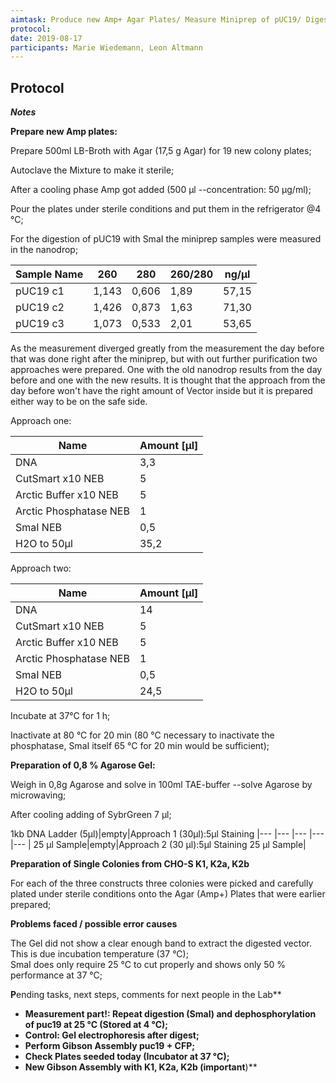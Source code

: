 ```yaml
---
aimtask: Produce new Amp+ Agar Plates/ Measure Miniprep of pUC19/ Digest,De-phosphorylate pUC19 with SmaI/ Seed new single colonies from Gibson CHO-S K1, K2a, K2b  
protocol:   
date: 2019-08-17  
participants: Marie Wiedemann, Leon Altmann
---  
```

 
## Protocol 


_**Notes**_

  

**Prepare new Amp plates:**

Prepare 500ml LB-Broth with Agar (17,5 g Agar) for 19 new colony plates;

Autoclave the Mixture to make it sterile;

After a cooling phase Amp got added (500 µl --concentration: 50 µg/ml);

Pour the plates under sterile conditions and put them in the refrigerator @4 °C;

  

For the digestion of pUC19 with SmaI the miniprep samples were measured in the nanodrop;



|Sample Name|260|280|260/280|ng/µl|
|--- |--- |--- |--- |--- |
|pUC19 c1|1,143|0,606|1,89|57,15|
|pUC19 c2|1,426|0,873|1,63|71,30|
|pUC19 c3|1,073|0,533|2,01|53,65|

As the measurement diverged greatly from the measurement the day before that was done right after the miniprep, but with out further purification two approaches were prepared. One with the old nanodrop results from the day before and one with the new results. It is thought that the approach from the day before won't have the right amount of Vector inside but it is prepared either way to be on the safe side.

  

Approach one:


|Name|Amount [µl]|
|--- |--- |
|DNA|3,3|
|CutSmart x10 NEB|5|
|Arctic Buffer x10 NEB|5|
|Arctic Phosphatase NEB|1|
|SmaI NEB|0,5|
|H2O to 50µl|35,2|

Approach two:


|Name|Amount [µl]|
|--- |--- |
|DNA|14|
|CutSmart x10 NEB|5|
|Arctic Buffer x10 NEB|5|
|Arctic Phosphatase NEB|1|
|SmaI NEB|0,5|
|H2O to 50µl|24,5|



Incubate at 37°C for 1 h;

Inactivate at 80 °C for 20 min (80 °C necessary to inactivate the phosphatase, SmaI itself 65 °C for 20 min would be sufficient);

  

**Preparation of 0,8 % Agarose Gel:**

Weigh in 0,8g Agarose and solve in 100ml TAE-buffer --solve Agarose by microwaving;

After cooling adding of SybrGreen 7 µl;


1kb DNA Ladder (5µl)|empty|Approach 1 (30µl):5µl Staining
|--- |--- |--- |--- |--- |
25 µl Sample|empty|Approach 2 (30 µl):5µl Staining 25 µl Sample|

 **Preparation of Single Colonies from CHO-S K1, K2a, K2b**

For each of the three constructs three colonies were picked and carefully plated under sterile conditions onto the Agar (Amp+) Plates that were earlier prepared;

  

  

**Problems faced / possible error causes**

The Gel did not show a clear enough band to extract the digested vector. This is due incubation temperature (37 °C);  
SmaI does only require 25 °C to cut properly and shows only 50 % performance at 37 °C;

  

  

**P**ending tasks, next steps, comments for next people in the Lab**

-   **Measurement part!: Repeat digestion (SmaI) and dephosphorylation of puc19 at 25 °C (Stored at 4 °C);**
-   **Control: Gel electrophoresis after digest;**
-   **Perform Gibson Assembly puc19 + CFP;**
-   **Check Plates seeded today (Incubator at 37 °C);**
-   **New Gibson Assembly with K1, K2a, K2b (important**)**


![<pUC19>](/labjournal-entries/images/pUC19_SmaI_-_Benchling.png)